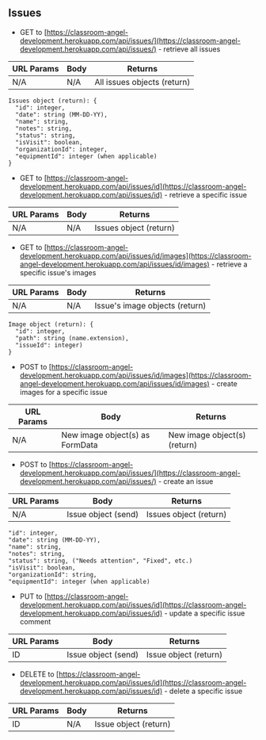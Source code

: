 ## Issues

- GET to [https://classroom-angel-development.herokuapp.com/api/issues/](https://classroom-angel-development.herokuapp.com/api/issues/) - retrieve all issues

| URL Params | Body | Returns                     |
| ---------- | ---- | --------------------------- |
| N/A        | N/A  | All issues objects (return) |

```
Issues object (return): {
  "id": integer,
  "date": string (MM-DD-YY),
  "name": string,
  "notes": string,
  "status": string,
  "isVisit": boolean,
  "organizationId": integer,
  "equipmentId": integer (when applicable)
}
```

- GET to [https://classroom-angel-development.herokuapp.com/api/issues/id](https://classroom-angel-development.herokuapp.com/api/issues/id) - retrieve a specific issue

| URL Params | Body | Returns                |
| ---------- | ---- | ---------------------- |
| N/A        | N/A  | Issues object (return) |

- GET to [https://classroom-angel-development.herokuapp.com/api/issues/id/images](https://classroom-angel-development.herokuapp.com/api/issues/id/images) - retrieve a specific issue's images

| URL Params | Body | Returns                        |
| ---------- | ---- | ------------------------------ |
| N/A        | N/A  | Issue's image objects (return) |

```
Image object (return): {
  "id": integer,
  "path": string (name.extension),
  "issueId": integer)
}
```

- POST to [https://classroom-angel-development.herokuapp.com/api/issues/id/images](https://classroom-angel-development.herokuapp.com/api/issues/id/images) - create images for a specific issue

| URL Params | Body                            | Returns                      |
| ---------- | ------------------------------- | ---------------------------- |
| N/A        | New image object(s) as FormData | New image object(s) (return) |

- POST to [https://classroom-angel-development.herokuapp.com/api/issues/](https://classroom-angel-development.herokuapp.com/api/issues/) - create an issue

| URL Params | Body                | Returns                |
| ---------- | ------------------- | ---------------------- |
| N/A        | Issue object (send) | Issues object (return) |

```Issues object (send): {
"id": integer,
"date": string (MM-DD-YY),
"name": string,
"notes": string,
"status": string, ("Needs attention", "Fixed", etc.)
"isVisit": boolean,
"organizationId": string,
"equipmentId": integer (when applicable)
```

- PUT to [https://classroom-angel-development.herokuapp.com/api/issues/id](https://classroom-angel-development.herokuapp.com/api/issues/id) - update a specific issue comment

| URL Params | Body                | Returns               |
| ---------- | ------------------- | --------------------- |
| ID         | Issue object (send) | Issue object (return) |

- DELETE to [https://classroom-angel-development.herokuapp.com/api/issues/id](https://classroom-angel-development.herokuapp.com/api/issues/id) - delete a specific issue

| URL Params | Body | Returns               |
| ---------- | ---- | --------------------- |
| ID         | N/A  | Issue object (return) |
